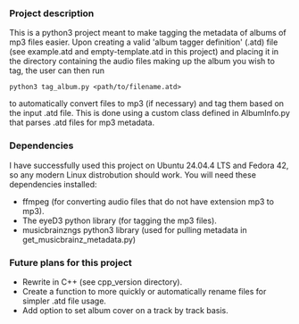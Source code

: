 ### Project description
This is a python3 project meant to make tagging the metadata of albums of mp3 files easier. Upon creating a valid 'album tagger definition' (.atd) file (see example.atd and empty-template.atd in this project) and placing it in the directory containing the audio files making up the album you wish to tag, the user can then run
```
python3 tag_album.py <path/to/filename.atd>
```
to automatically convert files to mp3 (if necessary) and tag them based on the input .atd file. This is done using a custom class defined in AlbumInfo.py that parses .atd files for mp3 metadata.

### Dependencies
I have successfully used this project on Ubuntu 24.04.4 LTS and Fedora 42, so any modern Linux distrobution should work. You will need these dependencies installed:
- ffmpeg (for converting audio files that do not have extension mp3 to mp3).
- The eyeD3 python library (for tagging the mp3 files).
- musicbrainzngs python3 library (used for pulling metadata in get_musicbrainz_metadata.py)

### Future plans for this project
- Rewrite in C++ (see cpp_version directory).
- Create a function to more quickly or automatically rename files for simpler .atd file usage.
- Add option to set album cover on a track by track basis.
